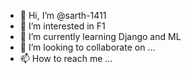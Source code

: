 - 👋 Hi, I’m @sarth-1411
- 👀 I’m interested in F1
- 🌱 I’m currently learning Django and ML
- 💞️ I’m looking to collaborate on ...
- 📫 How to reach me ...

<!---
sarth-1411/sarth-1411 is a ✨ special ✨ repository because its `README.md` (this file) appears on your GitHub profile.
You can click the Preview link to take a look at your changes.
--->
